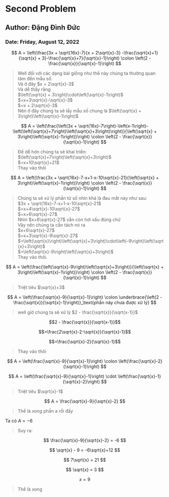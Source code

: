 # Second Problem

## Author: Đặng Đình Đức

### Date: Friday, August 12, 2022

$$ A = \left(\frac{3x + \sqrt{16x}-7}{x + 2\sqrt{x}-3} -\frac{\sqrt{x}+1}{\sqrt{x} + 3}-\frac{\sqrt{x}+7}{\sqrt{x}-1}\right) \colon \left(2 - \frac{\sqrt{x}}{\sqrt{x}-1}\right)  $$

> Well đối với các dạng bài giống như thế này chúng ta thường quan tâm đến mẫu số. \
> Và ở đây $x + 2\sqrt{x}-3$ \
> Và dễ thấy rằng \
> $\left(\sqrt{x} + 3\right)\cdot\left(\sqrt{x}-1\right)$ \
> $=x+3\sqrt{x}-\sqrt{x}-3$ \
> $=x + 2\sqrt{x}-3$ \
> Nên ở đây chúng ta sẽ lấy mẫu số chung là $\left(\sqrt{x} + 3\right)\left(\sqrt{x}-1\right)$

$$ A = \left(\frac{\left(3x + \sqrt{16x}-7\right)-\left(x-1\right)-\left(\left(\sqrt{x}+7\right)\left(\sqrt{x}+3\right)\right)}{\left(\sqrt{x} + 3\right)\left(\sqrt{x}-1\right)}\right) \colon \left(2 - \frac{\sqrt{x}}{\sqrt{x}-1}\right)  $$

> Để dễ hơn chúng ta sẽ khai triển: \
> $\left(\sqrt{x}+7\right)\left(\sqrt{x}+3\right)$ \
> $=x+10\sqrt{x}+21$ \
> Thay vào thôi

$$ A = \left(\frac{3x + \sqrt{16x}-7-x+1-x-10\sqrt{x}-21}{\left(\sqrt{x} + 3\right)\left(\sqrt{x}-1\right)}\right) \colon \left(2 - \frac{\sqrt{x}}{\sqrt{x}-1}\right)  $$

> Chúng ta sẽ xử lý phần tử số nhìn khá là đau mắt này như sau: \
> $3x + \sqrt{16x}-7-x+1-x-10\sqrt{x}-21$ \
> $=x+4\sqrt{x}-10\sqrt{x}-27$ \
> $=x+6\sqrt{x}-27$ \
> Nhìn $x+6\sqrt{x}-27$ vẫn còn hơi xấu đúng chứ \
> Vậy nên chúng ta cần tách nó ra \
> $x+6\sqrt{x}-27$ \
> $=x+3\sqrt{x}-9\sqrt{x}-27$ \
> $=\left(\sqrt{x}\right)\left(\sqrt{x}+3\right)\cdot\left(-9\right)\left(\sqrt{x}+3\right)$ \
> $=\left(\sqrt{x}-9\right)\left(\sqrt{x}+3\right)$ \
> Thay vào thôi.

$$ A = \left(\frac{\left(\sqrt{x}-9\right)\left(\sqrt{x}+3\right)}{\left(\sqrt{x} + 3\right)\left(\sqrt{x}-1\right)}\right) \colon \left(2 - \frac{\sqrt{x}}{\sqrt{x}-1}\right)  $$

> Triệt tiêu $\sqrt{x}+3$

$$ A = \left(\frac{\sqrt{x}-9}{\sqrt{x}-1}\right) \colon \underbrace{\left(2 - \frac{\sqrt{x}}{\sqrt{x}-1}\right)}_\text{phần này chưa được xử lý}  $$

> well giờ chúng ta sẽ xử lý $2 - \frac{\sqrt{x}}{\sqrt{x-1}}$

$$2 - \frac{\sqrt{x}}{\sqrt{x-1}}$$

$$=\frac{2\sqrt{x}-2-\sqrt{x}}{\sqrt{x}-1}$$

$$=\frac{\sqrt{x}-2}{\sqrt{x}-1}$$

> Thay vào thôi

$$ A = \left(\frac{\sqrt{x}-9}{\sqrt{x}-1}\right) \colon \left(\frac{\sqrt{x}-2}{\sqrt{x}-1}\right)  $$

$$ A = \left(\frac{\sqrt{x}-9}{\sqrt{x}-1}\right) \cdot \left(\frac{\sqrt{x}-1}{\sqrt{x}-2}\right)  $$

> Triệt tiêu $\sqrt{x}-1$

$$ A = \frac{\sqrt{x}-9}{\sqrt{x}-2}  $$

> Thế là xong phần a rồi đấy

Ta có $A=-6$

> Suy ra:

$$ \frac{\sqrt{x}-9}{\sqrt{x}-2} = -6 $$

$$ \sqrt{x} - 9 = -6\sqrt{x}+12 $$

$$ 7\sqrt{x} = 21 $$

$$ \sqrt{x} = 3 $$

$$ x = 9 $$

> Thế là xong
